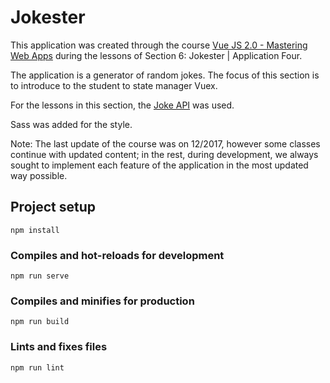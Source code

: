 # Jokester

This application was created through the course [Vue JS 2.0 - Mastering Web Apps](https://www.udemy.com/course/vue-web-apps/) during the lessons of Section 6: Jokester | Application Four.

The application is a generator of random jokes. The focus of this section is to introduce to the student to state manager Vuex.

For the lessons in this section, the [Joke API](https://github.com/15Dkatz/official_joke_api) was used.

Sass was added for the style.

Note: The last update of the course was on 12/2017, however some classes continue with updated content; in the rest, during development, we always sought to implement each feature of the application in the most updated way possible.

## Project setup
```
npm install
```

### Compiles and hot-reloads for development
```
npm run serve
```

### Compiles and minifies for production
```
npm run build
```

### Lints and fixes files
```
npm run lint
```
